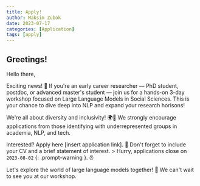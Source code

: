 ```yaml
---
title: Apply!
author: Maksim Zubok
date: 2023-07-17
categories: [Application]
tags: [apply]
---
```



## Greetings!

Hello there,

Exciting news! 👀 If you're an early career researcher — PhD student, postdoc, or advanced master's student — join us for a hands-on 3-day workshop focused on Large Language Models in Social Sciences. This is your chance to dive deep into NLP and expand your research horisons!

We're all about diversity and inclusivity! 🌍🤝 We strongly encourage applications from those identifying with underrepresented groups in academia, NLP, and tech.

Interested? Apply here [insert application link]. 💼 Don't forget to include your CV and a brief statement of interest.  > Hurry, applications close on `2023-08-02` {: .prompt-warning }. ⏰

Let's explore the world of large language models together! 🎉 We can't wait to see you at our workshop.

